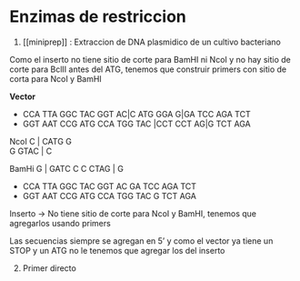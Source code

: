 # Enzimas de restriccion

1. [[miniprep]] : Extraccion de DNA plasmidico de un cultivo bacteriano

Como el inserto no tiene sitio de corte para BamHI ni NcoI y no hay sitio de corte para BclII antes del ATG, tenemos que construir primers con sitio de corta para NcoI y BamHI

**Vector**
- CCA TTA GGC TAC GGT AC|C ATG GGA G|GA TCC AGA TCT 
- GGT AAT CCG ATG CCA TGG TAC |CCT CCT AG|G TCT AGA 

NcoI 
C | CATG G  
G GTAC | C

BamHi
G | GATC C
C CTAG | G

- CCA TTA GGC TAC GGT AC                 GA TCC AGA TCT 
- GGT AAT CCG ATG CCA TGG TAC                 G TCT AGA 

Inserto → No tiene sitio de corte para NcoI y BamHI, tenemos que agregarlos usando primers

Las secuencias siempre se agregan en 5’ y como el vector ya tiene un STOP y un ATG no le tenemos que agregar los del inserto

2. Primer directo
